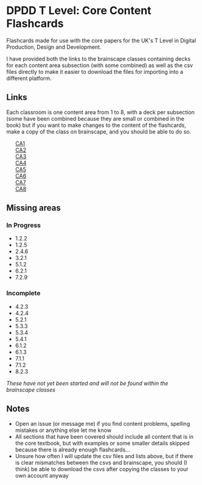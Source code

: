 # DPDD T Level: Core Content Flashcards
Flashcards made for use with the core papers for the UK's T Level in Digital Production, Design and Development.

I have provided both the links to the brainscape classes containing decks for each content area subsection (with some combined) as well as the csv files directly to make it easier to download the files for importing into a different platform.

## Links
Each classroom is one content area from 1 to 8, with a deck per subsection (some have been combined because they are small or combined in the book) but if you want to make changes to the content of the flashcards, make a copy of the class on brainscape, and you should be able to do so.

<ul id="links">
<li><a href="https://www.brainscape.com/packs/ca-1-21734418">CA1</a></li>
<li><a href="https://www.brainscape.com/packs/ca-2-21734419">CA2</a></li>
<li><a href="https://www.brainscape.com/packs/ca-3-21734420">CA3</a></li>
<li><a href="https://www.brainscape.com/packs/ca-4-21734421">CA4</a></li>
<li><a href="https://www.brainscape.com/packs/ca-5-21734422">CA5</a></li>
<li><a href="https://www.brainscape.com/packs/ca-6-21734423">CA6</a></li>
<li><a href="https://www.brainscape.com/packs/ca-7-21734424">CA7</a></li>
<li><a href="https://www.brainscape.com/packs/ca-8-21734425">CA8</a></li>
</ul>

<style>

#links {
  list-style-type: none;
}

</style>

## Missing areas

### In Progress
- 1.2.2
- 1.2.5
- 2.4.6
- 3.2.1
- 5.1.2
- 6.2.1
- 7.2.9


### Incomplete
- 4.2.3
- 4.2.4
- 5.2.1
- 5.3.3
- 5.3.4
- 5.4.1
- 6.1.2
- 6.1.3
- 7.1.1
- 7.1.2
- 8.2.3

_These have not yet been started and will not be found within the brainscape classes_

## Notes
- Open an issue (or message me) if you find content problems, spelling mistakes or anything else let me know
- All sections that have been covered should include all content that is in the core textbook, but with examples or some smaller details skipped because there is already enough flashcards...
- Unsure how often I will update the csv files and lists above, but if there is clear mismatches between the csvs and brainscape, you should (I think) be able to download the csvs after copying the classes to your own account anyway